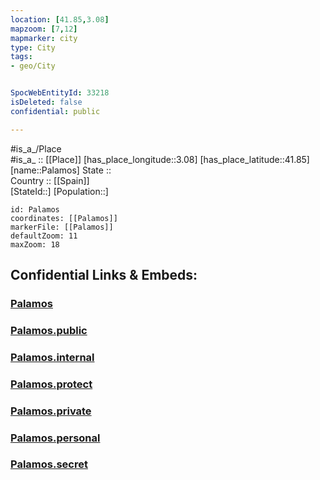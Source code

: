 ```yaml
---
location: [41.85,3.08] 
mapzoom: [7,12] 
mapmarker: city 
type: City
tags:
- geo/City


SpocWebEntityId: 33218
isDeleted: false
confidential: public

---
```

#is_a_/Place  
#is_a_ :: [[Place]] 
[has_place_longitude::3.08] 
[has_place_latitude::41.85] 
[name::Palamos] 
State ::  
Country :: [[Spain]]  
[StateId::] 
[Population::] 



```leaflet
id: Palamos
coordinates: [[Palamos]] 
markerFile: [[Palamos]] 
defaultZoom: 11 
maxZoom: 18
```


## Confidential Links & Embeds: 

### [Palamos](/_Standards/Earth/Continent/Europe/Europe~South/Spain/Provinces~Spain/Catalunya/counties~Cataluña/Gerona.Province/cities~Girona/Palamos.md) 

### [Palamos.public](/_public/Earth/Continent/Europe/Europe~South/Spain/Provinces~Spain/Catalunya/counties~Cataluña/Gerona.Province/cities~Girona/Palamos.public.md) 

### [Palamos.internal](/_internal/Earth/Continent/Europe/Europe~South/Spain/Provinces~Spain/Catalunya/counties~Cataluña/Gerona.Province/cities~Girona/Palamos.internal.md) 

### [Palamos.protect](/_protect/Earth/Continent/Europe/Europe~South/Spain/Provinces~Spain/Catalunya/counties~Cataluña/Gerona.Province/cities~Girona/Palamos.protect.md) 

### [Palamos.private](/_private/Earth/Continent/Europe/Europe~South/Spain/Provinces~Spain/Catalunya/counties~Cataluña/Gerona.Province/cities~Girona/Palamos.private.md) 

### [Palamos.personal](/_personal/Earth/Continent/Europe/Europe~South/Spain/Provinces~Spain/Catalunya/counties~Cataluña/Gerona.Province/cities~Girona/Palamos.personal.md) 

### [Palamos.secret](/_secret/Earth/Continent/Europe/Europe~South/Spain/Provinces~Spain/Catalunya/counties~Cataluña/Gerona.Province/cities~Girona/Palamos.secret.md)

